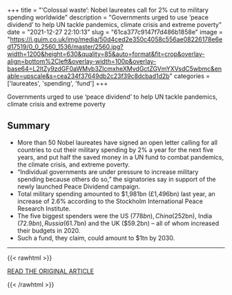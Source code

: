 +++
title = "‘Colossal waste’: Nobel laureates call for 2% cut to military spending worldwide"
description = "Governments urged to use ‘peace dividend’ to help UN tackle pandemics, climate crisis and extreme poverty"
date = "2021-12-27 22:10:13"
slug = "61ca377c9147f7d486b1858e"
image = "https://i.guim.co.uk/img/media/50d4ced2e350c4058c556ae08226178e6ed17519/0_0_2560_1536/master/2560.jpg?width=1200&height=630&quality=85&auto=format&fit=crop&overlay-align=bottom%2Cleft&overlay-width=100p&overlay-base64=L2ltZy9zdGF0aWMvb3ZlcmxheXMvdGctZGVmYXVsdC5wbmc&enable=upscale&s=cea234f37649db2c23f39c8dcbad1d2b"
categories = ['laureates', 'spending', 'fund']
+++

Governments urged to use ‘peace dividend’ to help UN tackle pandemics, climate crisis and extreme poverty

## Summary

- More than 50 Nobel laureates have signed an open letter calling for all countries to cut their military spending by 2% a year for the next five years, and put half the saved money in a UN fund to combat pandemics, the climate crisis, and extreme poverty.
- “Individual governments are under pressure to increase military spending because others do so,” the signatories say in support of the newly launched Peace Dividend campaign.
- Total military spending amounted to $1,981bn (£1,496bn) last year, an increase of 2.6% according to the Stockholm International Peace Research Institute.
- The five biggest spenders were the US ($778bn), China ($252bn), India ($72.9bn), Russia ($61.7bn) and the UK ($59.2bn) – all of whom increased their budgets in 2020.
- Such a fund, they claim, could amount to $1tn by 2030.

---

{{< rawhtml >}}
  <p class="article-category">
    <a target="_blank" href="https://www.theguardian.com/world/2021/dec/14/nobel-laureates-cut-military-spending-worldwide-un-peace-dividend">READ THE ORIGINAL ARTICLE</a>
  </p>
{{< /rawhtml >}}
